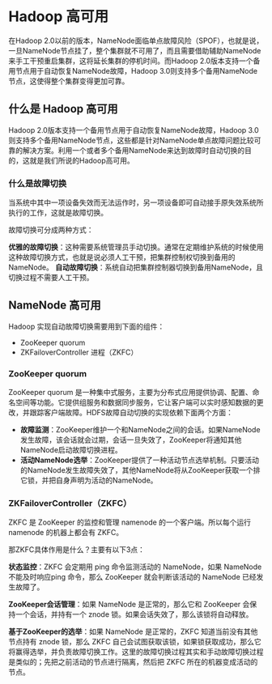 # Hadoop 高可用

在Hadoop 2.0以前的版本，NameNode面临单点故障风险（SPOF），也就是说，一旦NameNode节点挂了，整个集群就不可用了，而且需要借助辅助NameNode来手工干预重启集群，这将延长集群的停机时间。而Hadoop 2.0版本支持一个备用节点用于自动恢复NameNode故障，Hadoop 3.0则支持多个备用NameNode节点，这使得整个集群变得更加可靠。

## 什么是 Hadoop 高可用

Hadoop 2.0版本支持一个备用节点用于自动恢复NameNode故障，Hadoop 3.0则支持多个备用NameNode节点，这些都是针对NameNode单点故障问题比较可靠的解决方案。利用一个或者多个备用NameNode来达到故障时自动切换的目的，这就是我们所说的Hadoop高可用。

### 什么是故障切换

当系统中其中一项设备失效而无法运作时，另一项设备即可自动接手原失效系统所执行的工作，这就是故障切换。

故障切换可分成两种方式：

**优雅的故障切换**：这种需要系统管理员手动切换。通常在定期维护系统的时候使用这种故障切换方式，也就是说必须人工干预，把集群控制权切换到备用的NameNode。
**自动故障切换**：系统自动把集群控制器切换到备用NameNode，且切换过程不需要人工干预。

## NameNode 高可用

Hadoop 实现自动故障切换需要用到下面的组件：

- ZooKeeper quorum
- ZKFailoverController 进程（ZKFC）

### ZooKeeper quorum

ZooKeeper quorum 是一种集中式服务，主要为分布式应用提供协调、配置、命名空间等功能。它提供组服务和数据同步服务，它让客户端可以实时感知数据的更改，并跟踪客户端故障。HDFS故障自动切换的实现依赖下面两个方面：

- **故障监测**：ZooKeeper维护一个和NameNode之间的会话。如果NameNode发生故障，该会话就会过期，会话一旦失效了，ZooKeeper将通知其他NameNode启动故障切换进程。
- **活动NameNode选举**：ZooKeeper提供了一种活动节点选举机制。只要活动的NameNode发生故障失效了，其他NameNode将从ZooKeeper获取一个排它锁，并把自身声明为活动的NameNode。

### ZKFailoverController（ZKFC）

ZKFC 是 ZooKeeper 的监控和管理 namenode 的一个客户端。所以每个运行 namenode 的机器上都会有 ZKFC。

那ZKFC具体作用是什么？主要有以下3点：

**状态监控**：ZKFC 会定期用 ping 命令监测活动的 NameNode，如果 NameNode 不能及时响应ping 命令，那么 ZooKeeper 就会判断该活动的 NameNode 已经发生故障了。

**ZooKeeper会话管理**：如果 NameNode 是正常的，那么它和 ZooKeeper 会保持一个会话，并持有一个 znode 锁。如果会话失效了，那么该锁将自动释放。

**基于ZooKeeper的选举**：如果 NameNode 是正常的，ZKFC 知道当前没有其他节点持有 znode 锁，那么 ZKFC 自己会试图获取该锁，如果锁获取成功，那么它将赢得选举，并负责故障切换工作。这里的故障切换过程其实和手动故障切换过程是类似的；先把之前活动的节点进行隔离，然后把 ZKFC 所在的机器变成活动的节点。
